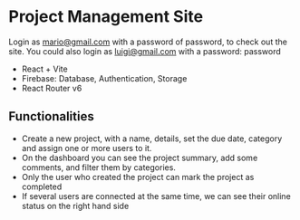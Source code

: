 # Project Management Site

Login as mario@gmail.com with a password of password, to check out the site.
You could also login as luigi@gmail.com with a password: password

- React + Vite
- Firebase: Database, Authentication, Storage
- React Router v6

## Functionalities

- Create a new project, with a name, details, set the due date, category and assign one or more users to it.
- On the dashboard you can see the project summary, add some comments, and filter them by categories.
- Only the user who created the project can mark the project as completed
- If several users are connected at the same time, we can see their online status on the right hand side
